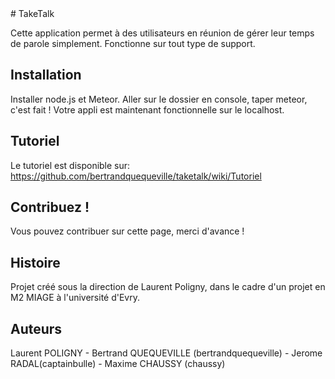 ﻿<snippet>
<content>
# TakeTalk

Cette application permet à des utilisateurs en réunion de gérer leur temps de parole simplement.
Fonctionne sur tout type de support.

## Installation

Installer node.js et Meteor. 
Aller sur le dossier en console, taper meteor, c'est fait !
Votre appli est maintenant fonctionnelle sur le localhost.

## Tutoriel

Le tutoriel est disponible sur: https://github.com/bertrandquequeville/taketalk/wiki/Tutoriel

## Contribuez !

Vous pouvez contribuer sur cette page, merci d'avance !

## Histoire

Projet créé sous la direction de Laurent Poligny, dans le cadre d'un projet en M2 MIAGE à l'université d'Evry.

## Auteurs

Laurent POLIGNY - Bertrand QUEQUEVILLE (bertrandquequeville) - Jerome RADAL(captainbulle) - Maxime CHAUSSY (chaussy)

</content>
</snippet>
